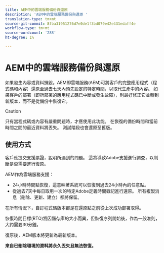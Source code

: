 ```yaml
---
title: AEM中的雲端服務備份與還原
description: 'AEM中的雲端服務備份與還原 '
translation-type: tm+mt
source-git-commit: 8fba31951276d7e0de1f3bd079e42e431edaff4e
workflow-type: tm+mt
source-wordcount: '288'
ht-degree: 1%

---
```



# AEM中的雲端服務備份與還原

如果發生內容或資料損毀，AEM即雲端服務(AEM)可將客戶的完整應用程式（程式碼和內容）還原至過去七天內預先設定的特定時間，以取代生產中的內容。
如果客戶的部署（即所部署的應用程式碼已中斷或發生故障），則最好修正它並轉到新版本，而不是從備份中恢復它。

>[!CAUTION]
>
>只有當程式碼或內容有嚴重問題時，才應使用此功能。 在恢復的備份時間和當前時間之間的最近資料將丟失。 測試階段也會還原至舊版。

## 使用方式

客戶應提交支援票證，說明所遇到的問題。 這將導致Adobe支援進行調查，以判斷是否需要進行復原。

AEM作為雲端服務支援：

* 24小時時間點恢復，這意味著系統可以恢復到過去24小時內的任意點。
* 從過去7天中每日取用一次的特定Adobe定義時間戳記進行還原。  所有複製消息（刪除、更新、建立）都將保留。

在所有情況下，自訂程式碼版本都是在還原點之前從上次成功部署取得。

恢復時間目標(RTO)將因儲存庫的大小而異，但恢復序列開始後，作為一般准則，大約需要30分鐘。

復原後，AEM版本將更新為最新版本。

**來自已刪除環境的資料將永久丟失且無法恢復。**
